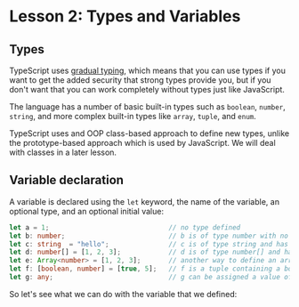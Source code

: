 # Lesson 2: Types and Variables

## Types

TypeScript uses [gradual typing](https://en.wikipedia.org/wiki/Gradual_typing), which means that
you can use types if you want to get the added security that strong types provide you, but if you
don't want that you can work completely without types just like JavaScript.

The language has a number of basic built-in types such as `boolean`, `number`, `string`, and more
complex built-in types like `array`, `tuple`, and `enum`.

TypeScript uses and OOP class-based approach to define new types, unlike the prototype-based approach
which is used by JavaScript. We will deal with classes in a later lesson.

## Variable declaration

A variable is declared using the `let` keyword, the name of the variable, an optional type, and an
optional initial value:

```typescript
let a = 1;                              // no type defined
let b: number;                          // b is of type number with no initial value
let c: string  = "hello";               // c is of type string and has the initial value "hello"
let d: number[] = [1, 2, 3];            // d is of type number[] and has the initial value [1 ,2, 3]
let e: Array<number> = [1, 2, 3];       // another way to define an array
let f: [boolean, number] = [true, 5];   // f is a tuple containing a boolean that is true and a number that is 5
let g: any;                             // g can be assigned a value of any type
```

So let's see what we can do with the variable that we defined:

```typescript
